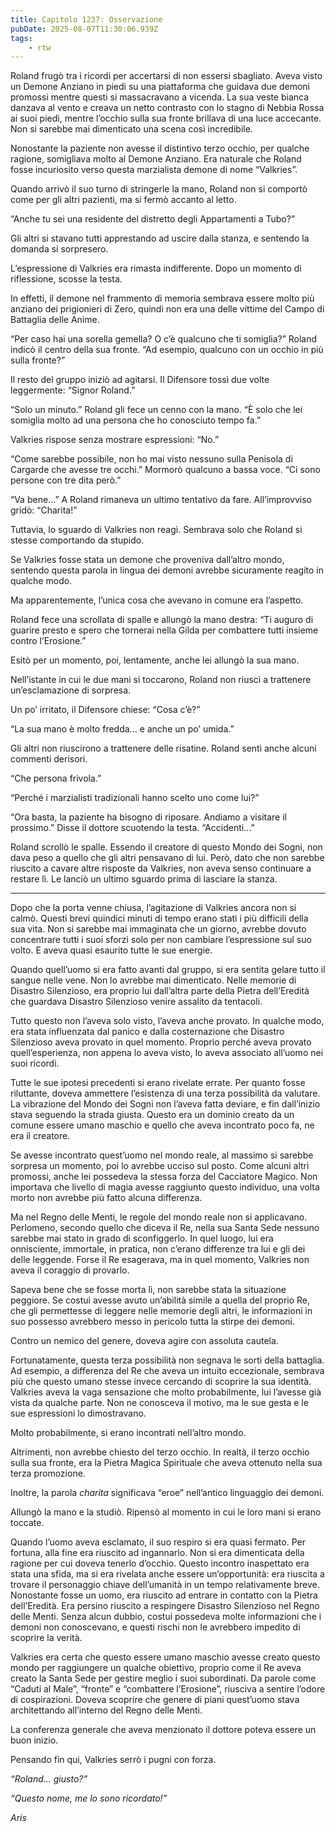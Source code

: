 ```yaml
---
title: Capitolo 1237: Osservazione
pubDate: 2025-08-07T11:30:06.939Z
tags:
    - rtw
---
```



Roland frugò tra i ricordi per accertarsi di non essersi sbagliato. Aveva visto un Demone Anziano in piedi su una piattaforma che guidava due demoni promossi mentre questi si massacravano a vicenda. La sua veste bianca danzava al vento e creava un netto contrasto con lo stagno di Nebbia Rossa ai suoi piedi, mentre l’occhio sulla sua fronte brillava di una luce accecante. Non si sarebbe mai dimenticato una scena così incredibile.


Nonostante la paziente non avesse il distintivo terzo occhio, per qualche ragione, somigliava molto al Demone Anziano. Era naturale che Roland fosse incuriosito verso questa marzialista demone di nome “Valkries”.


Quando arrivò il suo turno di stringerle la mano, Roland non si comportò come per gli altri pazienti, ma si fermò accanto al letto.


“Anche tu sei una residente del distretto degli Appartamenti a Tubo?”


Gli altri si stavano tutti apprestando ad uscire dalla stanza, e sentendo la domanda si sorpresero.


L’espressione di Valkries era rimasta indifferente. Dopo un momento di riflessione, scosse la testa.


In effetti, il demone nel frammento di memoria sembrava essere molto più anziano dei prigionieri di Zero, quindi non era una delle vittime del Campo di Battaglia delle Anime.


“Per caso hai una sorella gemella? O c’è qualcuno che ti somiglia?” Roland indicò il centro della sua fronte. “Ad esempio, qualcuno con un occhio in più sulla fronte?”


Il resto del gruppo iniziò ad agitarsi. Il Difensore tossì due volte leggermente: “Signor Roland.”


“Solo un minuto.” Roland gli fece un cenno con la mano. “È solo che lei somiglia molto ad una persona che ho conosciuto tempo fa.”


Valkries rispose senza mostrare espressioni: “No.”


“Come sarebbe possibile, non ho mai visto nessuno sulla Penisola di Cargarde che avesse tre occhi.” Mormorò qualcuno a bassa voce. “Ci sono persone con tre dita però.”


“Va bene...” A Roland rimaneva un ultimo tentativo da fare. All’improvviso gridò: “Charita!”


Tuttavia, lo sguardo di Valkries non reagì. Sembrava solo che Roland si stesse comportando da stupido.


Se Valkries fosse stata un demone che proveniva dall’altro mondo, sentendo questa parola in lingua dei demoni avrebbe sicuramente reagito in qualche modo.


Ma apparentemente, l’unica cosa che avevano in comune era l’aspetto.


Roland fece una scrollata di spalle e allungò la mano destra: “Ti auguro di guarire presto e spero che tornerai nella Gilda per combattere tutti insieme contro l’Erosione.”


Esitò per un momento, poi, lentamente, anche lei allungò la sua mano.


Nell’istante in cui le due mani si toccarono, Roland non riuscì a trattenere un’esclamazione di sorpresa.


Un po’ irritato, il Difensore chiese: “Cosa c’è?”


“La sua mano è molto fredda... e anche un po’ umida.”


Gli altri non riuscirono a trattenere delle risatine. Roland sentì anche alcuni commenti derisori.


“Che persona frivola.”


“Perché i marzialisti tradizionali hanno scelto uno come lui?”


“Ora basta, la paziente ha bisogno di riposare. Andiamo a visitare il prossimo.” Disse il dottore scuotendo la testa. “Accidenti...”


Roland scrollò le spalle. Essendo il creatore di questo Mondo dei Sogni, non dava peso a quello che gli altri pensavano di lui. Però, dato che non sarebbe riuscito a cavare altre risposte da Valkries, non aveva senso continuare a restare lì. Le lanciò un ultimo sguardo prima di lasciare la stanza.


***






Dopo che la porta venne chiusa, l’agitazione di Valkries ancora non si calmò. Questi brevi quindici minuti di tempo erano stati i più difficili della sua vita. Non si sarebbe mai immaginata che un giorno, avrebbe dovuto concentrare tutti i suoi sforzi solo per non cambiare l’espressione sul suo volto. E aveva quasi esaurito tutte le sue energie.


Quando quell’uomo si era fatto avanti dal gruppo, si era sentita gelare tutto il sangue nelle vene. Non lo avrebbe mai dimenticato. Nelle memorie di Disastro Silenzioso, era proprio lui dall’altra parte della Pietra dell’Eredità che guardava Disastro Silenzioso venire assalito da tentacoli.


Tutto questo non l’aveva solo visto, l’aveva anche provato. In qualche modo, era stata influenzata dal panico e dalla costernazione che Disastro Silenzioso aveva provato in quel momento. Proprio perché aveva provato quell’esperienza, non appena lo aveva visto, lo aveva associato all’uomo nei suoi ricordi.


Tutte le sue ipotesi precedenti si erano rivelate errate. Per quanto fosse riluttante, doveva ammettere l’esistenza di una terza possibilità da valutare. La vibrazione del Mondo dei Sogni non l’aveva fatta deviare, e fin dall’inizio stava seguendo la strada giusta. Questo era un dominio creato da un comune essere umano maschio e quello che aveva incontrato poco fa, ne era il creatore.


Se avesse incontrato quest’uomo nel mondo reale, al massimo si sarebbe sorpresa un momento, poi lo avrebbe ucciso sul posto. Come alcuni altri promossi, anche lei possedeva la stessa forza del Cacciatore Magico. Non importava che livello di magia avesse raggiunto questo individuo, una volta morto non avrebbe più fatto alcuna differenza.


Ma nel Regno delle Menti, le regole del mondo reale non si applicavano. Perlomeno, secondo quello che diceva il Re, nella sua Santa Sede nessuno sarebbe mai stato in grado di sconfiggerlo. In quel luogo, lui era onnisciente, immortale, in pratica, non c’erano differenze tra lui e gli dei delle leggende. Forse il Re esagerava, ma in quel momento, Valkries non aveva il coraggio di provarlo.


Sapeva bene che se fosse morta lì, non sarebbe stata la situazione peggiore. Se costui avesse avuto un’abilità simile a quella del proprio Re, che gli permettesse di leggere nelle memorie degli altri, le informazioni in suo possesso avrebbero messo in pericolo tutta la stirpe dei demoni.


Contro un nemico del genere, doveva agire con assoluta cautela.


Fortunatamente, questa terza possibilità non segnava le sorti della battaglia. Ad esempio, a differenza del Re che aveva un intuito eccezionale, sembrava più che questo umano stesse invece cercando di scoprire la sua identità. Valkries aveva la vaga sensazione che molto probabilmente, lui l’avesse già vista da qualche parte. Non ne conosceva il motivo, ma le sue gesta e le sue espressioni lo dimostravano.


Molto probabilmente, si erano incontrati nell’altro mondo.


Altrimenti, non avrebbe chiesto del terzo occhio. In realtà, il terzo occhio sulla sua fronte, era la Pietra Magica Spirituale che aveva ottenuto nella sua terza promozione.


Inoltre, la parola <em>charita </em>significava “eroe” nell’antico linguaggio dei demoni.


Allungò la mano e la studiò. Ripensò al momento in cui le loro mani si erano toccate.


Quando l’uomo aveva esclamato, il suo respiro si era quasi fermato. Per fortuna, alla fine era riuscito ad ingannarlo. Non si era dimenticata della ragione per cui doveva tenerlo d’occhio. Questo incontro inaspettato era stata una sfida, ma si era rivelata anche essere un’opportunità: era riuscita a trovare il personaggio chiave dell’umanità in un tempo relativamente breve. Nonostante fosse un uomo, era riuscito ad entrare in contatto con la Pietra dell’Eredità. Era persino riuscito a respingere Disastro Silenzioso nel Regno delle Menti. Senza alcun dubbio, costui possedeva molte informazioni che i demoni non conoscevano, e questi rischi non le avrebbero impedito di scoprire la verità.


Valkries era certa che questo essere umano maschio avesse creato questo mondo per raggiungere un qualche obiettivo, proprio come il Re aveva creato la Santa Sede per gestire meglio i suoi subordinati. Da parole come “Caduti al Male”, “fronte” e “combattere l’Erosione”, riusciva a sentire l’odore di cospirazioni. Doveva scoprire che genere di piani quest’uomo stava architettando all’interno del Regno delle Menti.


La conferenza generale che aveva menzionato il dottore poteva essere un buon inizio.


Pensando fin qui, Valkries serrò i pugni con forza.


<em>“Roland... giusto?”</em>


<em>“Questo nome, me lo sono ricordato!”</em>






<em>Aris</em>
                                


                                




